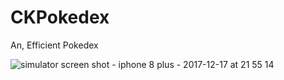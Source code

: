 # CKPokedex
An, Efficient Pokedex


![simulator screen shot - iphone 8 plus - 2017-12-17 at 21 55 14](https://user-images.githubusercontent.com/13857475/34082762-6d5749c8-e375-11e7-8c9c-5509698083b0.png)

